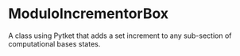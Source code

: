 # ModuloIncrementorBox
A class using Pytket that adds a set increment to any sub-section of computational bases states.
